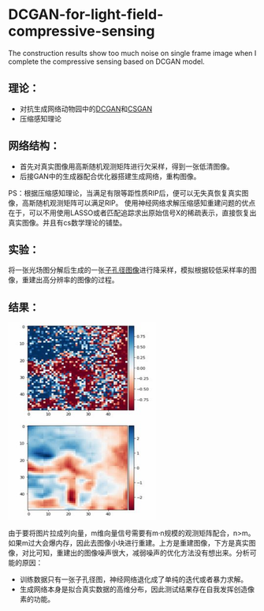 # DCGAN-for-light-field-compressive-sensing
 The construction results show too much noise on single frame image when I complete the compressive sensing based on DCGAN model.

## 理论：
* 对抗生成网络动物园中的[DCGAN](https://github.com/Newmu/dcgan_code)和[CSGAN](https://github.com/po0ya/csgan)
* 压缩感知理论

## 网络结构：
* 首先对真实图像用高斯随机观测矩阵进行欠采样，得到一张低清图像。
* 后接GAN中的生成器配合优化器搭建生成网络，重构图像。

PS：根据压缩感知理论，当满足有限等距性质RIP后，便可以无失真恢复真实图像，高斯随机观测矩阵可以满足RIP。
使用神经网络求解压缩感知重建问题的优点在于，可以不用使用LASSO或者匹配追踪求出原始信号X的稀疏表示，直接恢复出真实图像。并且有cs数学理论的铺垫。

## 实验：
将一张光场图分解后生成的一张[子孔径图像](https://github.com/liangjiubujiu/DCGAN-for-light-field-compressive-sensing/blob/master/01.jpg)进行降采样，模拟根据较低采样率的图像，重建出高分辨率的图像的过程。

## 结果：

<img src="https://github.com/liangjiubujiu/DCGAN-for-light-field-compressive-sensing/blob/master/reconstruction.jpg" height="400" width="300" />
 
由于要将图片拉成列向量，m维向量信号需要有m·n规模的观测矩阵配合，n>m。如果m过大会爆内存，因此去图像小块进行重建。上方是重建图像，下方是真实图像，对比可知，重建出的图像噪声很大，减弱噪声的优化方法没有想出来。分析可能的原因：
* 训练数据只有一张子孔径图，神经网络退化成了单纯的迭代或者暴力求解。
* 生成网络本身是拟合真实数据的高维分布，因此测试结果存在自我发挥创造像素的功能。
